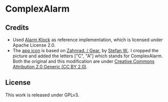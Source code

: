 # ComplexAlarm

## Credits

* Used [Alarm Klock](https://code.google.com/p/kraigsandroid/) as reference implementation, which is licensed under Apache License 2.0.
* The [app icon](ic_launcher-web.png) is based on [Zahnrad. / Gear.](https://secure.flickr.com/photos/stefan-w/3337070623) by [Stefan W.](https://secure.flickr[com/photos/stefan-w/). I cropped the picture and added the letters ["C", "A"] which stands for ComplexAlarm. Both the original and this modification are under [Creative Commons Attribution 2.0 Generic (CC BY 2.0)](https://creativecommons.org/licenses/by/2.0/).

## License

This work is released under GPLv3.
